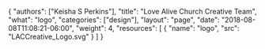 {
	"authors": ["Keisha S Perkins"],
	"title": "Love Alive Church Creative Team",
	"what": "logo",
	"categories": ["design"],
	"layout": "page",
	"date": "2018-08-08T11:08:21-06:00",
	"weight": 4,
	"resources": [
	      {
	         "name": "logo",
	         "src": "LACCreative_Logo.svg"
	      }
	    ]
}
